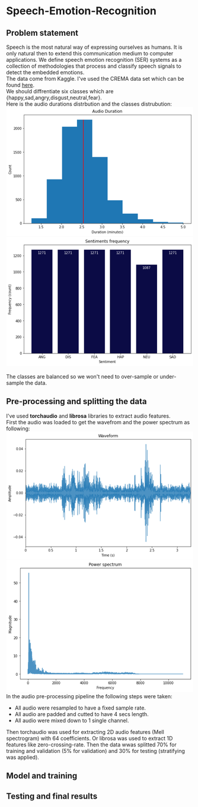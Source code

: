 # Speech-Emotion-Recognition

## Problem statement

Speech is the most natural way of expressing ourselves as humans. It is only natural 
then to extend this communication medium to computer applications. We define 
speech emotion recognition (SER) systems as a collection of methodologies that 
process and classify speech signals to detect the embedded emotions.<br>
The data come from Kaggle. I've used the CREMA data set which can be found [here](https://link-url-here.org).<br>
We should diffrentiate six classes which are {happy,sad,angry,disgust,neutral,fear}.<br>
Here is the audio durations distrbution and the classes distrubution:<br>
![alt text](https://github.com/AmrMomtaz/Speech-Emotion-Recognition/blob/main/Images/audio_durations.png)
![alt text](https://github.com/AmrMomtaz/Speech-Emotion-Recognition/blob/main/Images/audio_dist.png)<br><br>
The classes are balanced so we won't need to over-sample or under-sample the data.

## Pre-processing and splitting the data

I've used **torchaudio** and **librosa** libraries to extract audio features.<br>
First the audio was loaded to get the wavefrom and the power spectrum as following:
![alt text](https://github.com/AmrMomtaz/Speech-Emotion-Recognition/blob/main/Images/waveform.png)
![alt text](https://github.com/AmrMomtaz/Speech-Emotion-Recognition/blob/main/Images/power_spectrum.png)<br>
In the audio pre-processing pipeline the following steps were taken:
* All audio were resampled to have a fixed sample rate.
* All audio are padded and cutted to have 4 secs length.
* All audio were mixed down to 1 single channel.<br>


Then torchaudio was used for extracting 2D audio features (Mell spectrogram) with 64 coefficients. Or librosa was used to extract 1D features like zero-crossing-rate.
Then the data wwas splitted 70% for training and validation (5% for validation) and 30% for testing (stratifying was applied).

## Model and training

## Testing and final results
